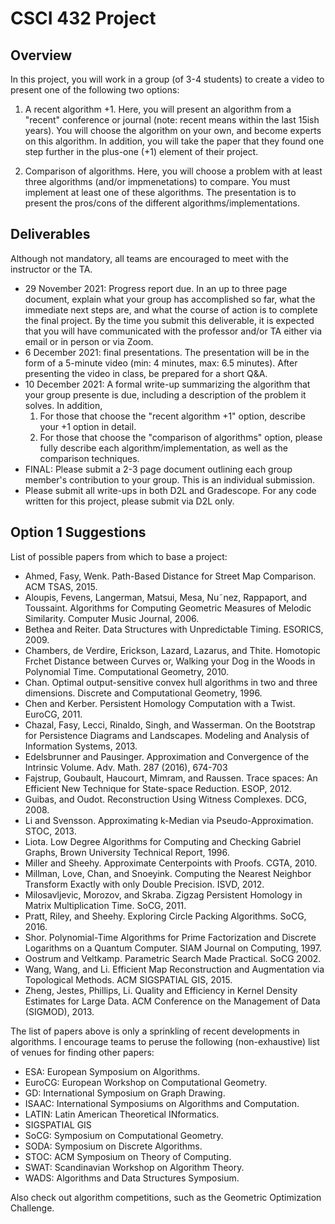 # CSCI 432 Project

## Overview

In this project, you will work in a group (of 3-4 students) to create a video to
present one of the following two options:

1. A recent algorithm +1. Here, you will present an algorithm from a "recent"
   conference or journal (note: recent means within the last 15ish years).  You
   will choose the algorithm on your own, and become experts on this algorithm.
   In addition, you will take the paper that they found one step further in the
   plus-one (+1) element of their project.
   
2. Comparison of algorithms. Here, you will choose a problem with at least three
   algorithms (and/or impmenetations) to compare.  You must implement at least
   one of these algorithms.  The presentation is to present the pros/cons of
   the different algorithms/implementations.

## Deliverables

Although not mandatory, all teams are encouraged to meet with the instructor or
the TA.

* 29 November 2021: Progress report due.  In an up to three page document,
  explain what your group has accomplished so far, what the immediate next steps
  are, and what the course of action is to complete the final project.  By the
  time you submit this deliverable, it is expected that you will have
  communicated with the professor and/or TA either via email or in person or via
  Zoom.
* 6 December 2021: final presentations.  The presentation will be in the form of
  a 5-minute video (min: 4 minutes, max: 6.5 minutes). After presenting the
  video in class, be prepared for a short Q&A.
* 10 December 2021: A formal write-up summarizing the algorithm that your group
  presente is due, including a description of the problem it solves.  In
  addition,
    1. For those that choose the "recent algorithm +1" option, describe your +1
    option in detail.
    2. For those that choose the "comparison of algorithms" option, please fully
    describe each algorithm/implementation, as well as the comparison
    techniques.
* FINAL: Please submit a 2-3 page document outlining each group member's
  contribution to your group.  This is an individual submission. 
* Please submit all write-ups in both D2L and Gradescope.  For any code written
  for this project, please submit via D2L only.

## Option 1 Suggestions

List of possible papers from which to base a project:

* Ahmed, Fasy, Wenk. Path-Based Distance for Street Map Comparison. ACM TSAS, 2015.
* Aloupis, Fevens, Langerman, Matsui, Mesa, Nu˜nez, Rappaport, and Toussaint. Algorithms for Computing Geometric Measures of Melodic Similarity. Computer Music Journal, 2006.
* Bethea and Reiter. Data Structures with Unpredictable Timing. ESORICS, 2009.
* Chambers, de Verdire, Erickson, Lazard, Lazarus, and Thite. Homotopic Frchet Distance between Curves or, Walking your Dog in the Woods in Polynomial Time. Computational Geometry, 2010.
* Chan. Optimal output-sensitive convex hull algorithms in two and three dimensions. Discrete and Computational Geometry, 1996.
* Chen and Kerber. Persistent Homology Computation with a Twist. EuroCG, 2011.
* Chazal, Fasy, Lecci, Rinaldo, Singh, and Wasserman. On the Bootstrap for Persistence Diagrams and Landscapes. Modeling and Analysis of Information Systems, 2013.
* Edelsbrunner and Pausinger. Approximation and Convergence of the Intrinsic Volume. Adv. Math. 287 (2016), 674-703
* Fajstrup, Goubault,  Haucourt,  Mimram, and Raussen.  Trace spaces: An Efficient New Technique for State-space Reduction. ESOP, 2012.
* Guibas, and Oudot. Reconstruction Using Witness Complexes. DCG, 2008.
* Li and Svensson. Approximating k-Median via Pseudo-Approximation. STOC, 2013.
* Liota. Low Degree Algorithms for Computing and Checking Gabriel Graphs, Brown University Technical Report, 1996.
* Miller and Sheehy. Approximate Centerpoints with Proofs. CGTA, 2010.
* Millman, Love, Chan, and Snoeyink. Computing the Nearest Neighbor Transform Exactly with only Double Precision. ISVD, 2012.
* Milosavljevic, Morozov, and Skraba. Zigzag Persistent Homology in Matrix Multiplication Time. SoCG, 2011.
* Pratt, Riley, and Sheehy. Exploring Circle Packing Algorithms. SoCG, 2016.
* Shor. Polynomial-Time Algorithms for Prime Factorization and Discrete Logarithms on a Quantum Computer. SIAM Journal on Computing, 1997.
* Oostrum and Veltkamp. Parametric Search Made Practical. SoCG 2002.
* Wang, Wang, and Li. Efficient Map Reconstruction and Augmentation via     Topological Methods. ACM SIGSPATIAL GIS, 2015.
* Zheng, Jestes, Phillips, Li. Quality and Efficiency in Kernel Density Estimates for Large Data. ACM Conference on the Management of Data (SIGMOD), 2013.

The list of papers above is only a sprinkling of recent developments in
algorithms. I encourage teams to peruse the following (non-exhaustive) list
of venues for finding other papers:

* ESA: European Symposium on Algorithms.
* EuroCG: European Workshop on Computational Geometry.
* GD: International Symposium on Graph Drawing.
* ISAAC: International Symposiums on Algorithms and Computation.
* LATIN: Latin American Theoretical INformatics.
* SIGSPATIAL GIS
* SoCG: Symposium on Computational Geometry.
* SODA: Symposium on Discrete Algorithms.
* STOC: ACM Symposium on Theory of Computing.
* SWAT: Scandinavian Workshop on Algorithm Theory.
* WADS: Algorithms and Data Structures Symposium.

Also check out algorithm competitions, such as the Geometric Optimization
Challenge.
